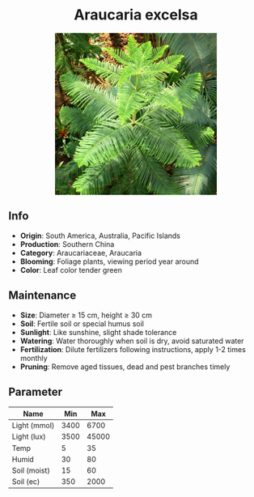 <h1 align='center'>Araucaria excelsa</h1>
<p align="center">
    <img 
        align='center'
        width='320'
        src="../images/araucaria excelsa.png" 
        alt='Araucaria excelsa' />
</p>

## Info

 - **Origin**: South America, Australia, Pacific Islands
 - **Production**: Southern China
 - **Category**: Araucariaceae, Araucaria
 - **Blooming**: Foliage plants, viewing period year around
 - **Color**: Leaf color tender green

## Maintenance

 - **Size**: Diameter ≥ 15 cm, height ≥ 30 cm
 - **Soil**: Fertile soil or special humus soil
 - **Sunlight**: Like sunshine, slight shade tolerance
 - **Watering**: Water thoroughly when soil is dry, avoid saturated water
 - **Fertilization**: Dilute fertilizers following instructions, apply 1-2 times monthly
 - **Pruning**: Remove aged tissues, dead and pest branches timely

## Parameter

| Name         | Min  | Max   |
|--------------|------|-------|
| Light (mmol) | 3400 | 6700  |
| Light (lux)  | 3500 | 45000 |
| Temp         | 5    | 35    |
| Humid        | 30   | 80    |
| Soil (moist) | 15   | 60    |
| Soil (ec)    | 350  | 2000  |